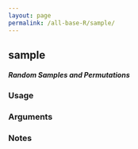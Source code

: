 ```yaml
---
layout: page
permalink: /all-base-R/sample/
---
```


## __sample__

#### _Random Samples and Permutations_

### Usage

### Arguments

### Notes
